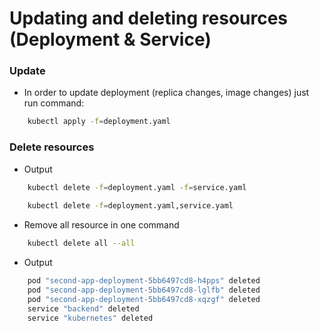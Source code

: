 # Updating and deleting resources (Deployment & Service)

### Update
- In order to update deployment (replica changes, image changes) just run command:
```bash
    kubectl apply -f=deployment.yaml
```
### Delete resources
- Output
```bash
    kubectl delete -f=deployment.yaml -f=service.yaml
    
    kubectl delete -f=deployment.yaml,service.yaml
```
- Remove all resource in one command
```bash
    kubectl delete all --all
```
- Output
```bash
    pod "second-app-deployment-5bb6497cd8-h4pps" deleted
    pod "second-app-deployment-5bb6497cd8-lglfb" deleted
    pod "second-app-deployment-5bb6497cd8-xqzgf" deleted
    service "backend" deleted
    service "kubernetes" deleted
```
